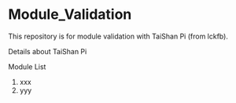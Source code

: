 # Module_Validation

This repository is for module validation with TaiShan Pi (from lckfb).

Details about TaiShan Pi

Module List
1. xxx
2. yyy
